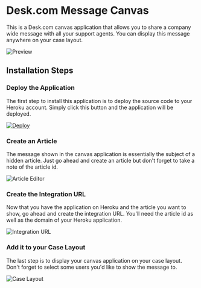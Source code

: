# Desk.com Message Canvas
This is a Desk.com canvas application that allows you to share a company wide message with all your support agents. You can display this message anywhere on your case layout.

![Preview](https://api.monosnap.com/rpc/file/download?id=txdv7AWondcYhjjxuXI8OO7yiuxoai)

## Installation Steps
### Deploy the Application
The first step to install this application is to deploy the source code to your Heroku account. Simply click this button and the application will be deployed.

[![Deploy](https://www.herokucdn.com/deploy/button.png)](https://heroku.com/deploy)

### Create an Article
The message shown in the canvas application is essentially the subject of a hidden article. Just go ahead and create an article but don't forget to take a note of the article id.

![Article Editor](https://api.monosnap.com/rpc/file/download?id=rZd667FtTCpBh3ReGBJkgaBGzIjBMA)

### Create the Integration URL
Now that you have the application on Heroku and the article you want to show, go ahead and create the integration URL. You'll need the article id as well as the domain of your Heroku application.

![Integration URL](https://api.monosnap.com/rpc/file/download?id=v73BvQU7iz5dANHSnLp9kt6IPct3zk)

### Add it to your Case Layout
The last step is to display your canvas application on your case layout. Don't forget to select some users you'd like to show the message to.

![Case Layout](https://api.monosnap.com/rpc/file/download?id=iEozPLB4qaGc589tM1XOB6MSPyCbgV)
